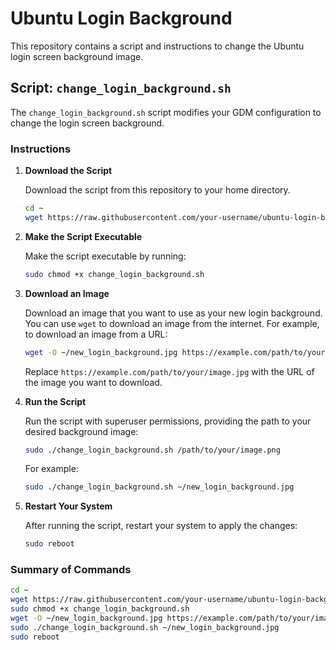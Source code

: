 # Ubuntu Login Background

This repository contains a script and instructions to change the Ubuntu login screen background image.

## Script: `change_login_background.sh`

The `change_login_background.sh` script modifies your GDM configuration to change the login screen background.

### Instructions

1. **Download the Script**

    Download the script from this repository to your home directory.

    ```sh
    cd ~
    wget https://raw.githubusercontent.com/your-username/ubuntu-login-background/main/change_login_background.sh
    ```

2. **Make the Script Executable**

    Make the script executable by running:

    ```sh
    sudo chmod +x change_login_background.sh
    ```

3. **Download an Image**

    Download an image that you want to use as your new login background. You can use `wget` to download an image from the internet. For example, to download an image from a URL:

    ```sh
    wget -O ~/new_login_background.jpg https://example.com/path/to/your/image.jpg
    ```

    Replace `https://example.com/path/to/your/image.jpg` with the URL of the image you want to download.

4. **Run the Script**

    Run the script with superuser permissions, providing the path to your desired background image:

    ```sh
    sudo ./change_login_background.sh /path/to/your/image.png
    ```

    For example:

    ```sh
    sudo ./change_login_background.sh ~/new_login_background.jpg
    ```

5. **Restart Your System**

    After running the script, restart your system to apply the changes:

    ```sh
    sudo reboot
    ```

### Summary of Commands

```sh
cd ~
wget https://raw.githubusercontent.com/your-username/ubuntu-login-background/main/change_login_background.sh
sudo chmod +x change_login_background.sh
wget -O ~/new_login_background.jpg https://example.com/path/to/your/image.jpg
sudo ./change_login_background.sh ~/new_login_background.jpg
sudo reboot
